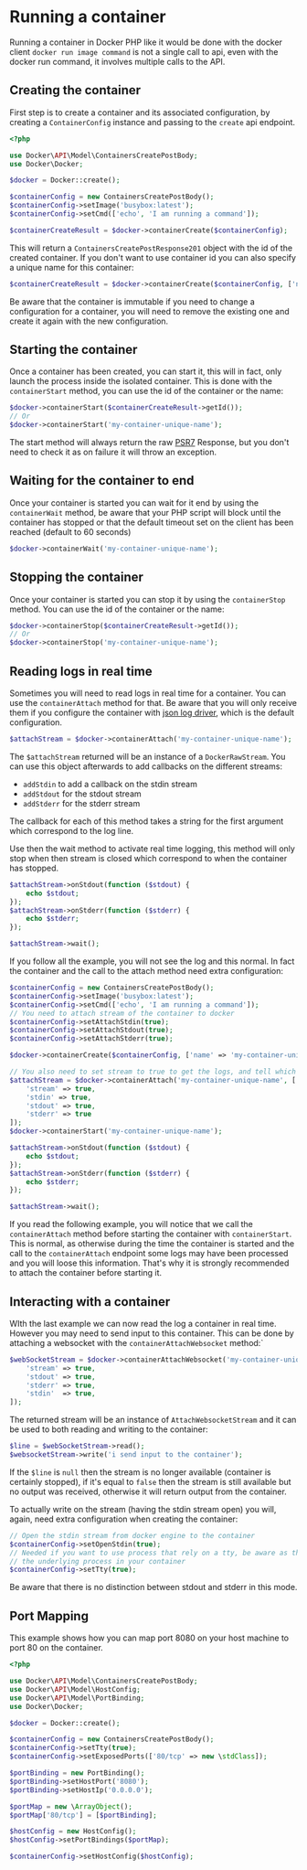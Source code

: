# Running a container

Running a container in Docker PHP like it would be done with the docker client `docker run image command` is not a
single call to api, even with the docker run command, it involves multiple calls to the API.

## Creating the container

First step is to create a container and its associated configuration, by creating a `ContainerConfig` instance and 
passing to the `create` api endpoint.

```php
<?php

use Docker\API\Model\ContainersCreatePostBody;
use Docker\Docker;

$docker = Docker::create();

$containerConfig = new ContainersCreatePostBody();
$containerConfig->setImage('busybox:latest');
$containerConfig->setCmd(['echo', 'I am running a command']);

$containerCreateResult = $docker->containerCreate($containerConfig);
```

This will return a `ContainersCreatePostResponse201` object with the id of the created container. If you don't want to use 
container id you can also specify a unique name for this container:

```php
$containerCreateResult = $docker->containerCreate($containerConfig, ['name' => 'my-container-unique-name']);
```

Be aware that the container is immutable if you need to change a configuration for a container, you will need to remove
the existing one and create it again with the new configuration.

## Starting the container

Once a container has been created, you can start it, this will in fact, only launch the process inside the isolated 
container. This is done with the `containerStart` method, you can use the id of the container or the
name:

```php
$docker->containerStart($containerCreateResult->getId());
// Or
$docker->containerStart('my-container-unique-name');
```

The start method will always return the raw [PSR7](http://www.php-fig.org/psr/psr-7/) Response, but you don't need 
to check it as on failure it will throw an exception.

## Waiting for the container to end

Once your container is started you can wait for it end by using the `containerWait` method, be aware that your PHP script will
block until the container has stopped or that the default timeout set on the client has been reached (default to 60 
seconds)

```php
$docker->containerWait('my-container-unique-name');
```

## Stopping the container

Once your container is started you can stop it by using the `containerStop` method. You can use the id of the container or the name:

```php
$docker->containerStop($containerCreateResult->getId());
// Or
$docker->containerStop('my-container-unique-name');
```


## Reading logs in real time

Sometimes you will need to read logs in real time for a container. You can use the `containerAttach` method for that. 
Be aware that you will only receive them if you configure the container with 
[json log driver](https://docs.docker.com/engine/reference/logging/overview/), which is the default configuration.

```php
$attachStream = $docker->containerAttach('my-container-unique-name');
```

The `$attachStream` returned will be an instance of a `DockerRawStream`. You can use this object afterwards to add 
callbacks on the different streams:

 * `addStdin` to add a callback on the stdin stream
 * `addStdout` for the stdout stream
 * `addStderr` for the stderr stream

The callback for each of this method takes a string for the first argument which correspond to the log line. 

Use then the wait method to activate real time logging, this method will only stop when then stream is closed which
correspond to when the container has stopped.

```php
$attachStream->onStdout(function ($stdout) {
    echo $stdout;
});
$attachStream->onStderr(function ($stderr) {
    echo $stderr;
});

$attachStream->wait();
```

If you follow all the example, you will not see the log and this normal. In fact the container and the call to the attach
method need extra configuration:

```php
$containerConfig = new ContainersCreatePostBody();
$containerConfig->setImage('busybox:latest');
$containerConfig->setCmd(['echo', 'I am running a command']);
// You need to attach stream of the container to docker
$containerConfig->setAttachStdin(true);
$containerConfig->setAttachStdout(true);
$containerConfig->setAttachStderr(true);

$docker->containerCreate($containerConfig, ['name' => 'my-container-unique-name']);

// You also need to set stream to true to get the logs, and tell which stream you want to attach
$attachStream = $docker->containerAttach('my-container-unique-name', [
    'stream' => true,
    'stdin' => true,
    'stdout' => true,
    'stderr' => true
]);
$docker->containerStart('my-container-unique-name');

$attachStream->onStdout(function ($stdout) {
    echo $stdout;
});
$attachStream->onStderr(function ($stderr) {
    echo $stderr;
});

$attachStream->wait();
```

If you read the following example, you will notice that we call the `containerAttach` method before starting the container with
`containerStart`. This is normal, as otherwise during the time the container is started and the call to the `containerAttach` endpoint
some logs may have been processed and you will loose this information. That's why it is strongly recommended to attach 
the container before starting it.

## Interacting with a container

WIth the last example we can now read the log a container in real time. However you may need to send input to this 
container. This can be done by attaching a websocket with the `containerAttachWebsocket` method:`

```php
$webSocketStream = $docker->containerAttachWebsocket('my-container-unique-name', [
    'stream' => true,
    'stdout' => true,
    'stderr' => true,
    'stdin'  => true,
]);
```

The returned stream will be an instance of `AttachWebsocketStream` and it can be used to both reading and writing to
the container:

```php
$line = $webSocketStream->read();
$websocketStream->write('i send input to the container');
```

If the `$line` is `null` then the stream is no longer available (container is certainly stopped), if it's equal to 
`false` then the stream is still available but no output was received, otherwise it will return output from the container.

To actually write on the stream (having the stdin stream open) you will, again, need extra configuration when creating
the container:

```php
// Open the stdin stream from docker engine to the container
$containerConfig->setOpenStdin(true);
// Needed if you want to use process that rely on a tty, be aware as there is, in fact, no tty this may cause bug to
// the underlying process in your container
$containerConfig->setTty(true);
```

Be aware that there is no distinction between stdout and stderr in this mode.

## Port Mapping

This example shows how you can map port 8080 on your host machine to port 80 on the container.

```php
<?php

use Docker\API\Model\ContainersCreatePostBody;
use Docker\API\Model\HostConfig;
use Docker\API\Model\PortBinding;
use Docker\Docker;

$docker = Docker::create();

$containerConfig = new ContainersCreatePostBody();
$containerConfig->setTty(true);
$containerConfig->setExposedPorts(['80/tcp' => new \stdClass]);

$portBinding = new PortBinding();
$portBinding->setHostPort('8080');
$portBinding->setHostIp('0.0.0.0');

$portMap = new \ArrayObject();
$portMap['80/tcp'] = [$portBinding];

$hostConfig = new HostConfig();
$hostConfig->setPortBindings($portMap);

$containerConfig->setHostConfig($hostConfig);
```
